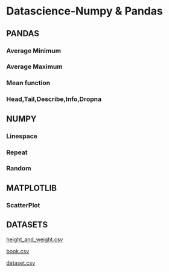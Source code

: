 # Datascience-Numpy & Pandas

## PANDAS
   ### Average Minimum
   ### Average Maximum
   ### Mean function
   ### Head,Tail,Describe,Info,Dropna
   
## NUMPY
   ### Linespace
   ### Repeat
   ### Random
## MATPLOTLIB
   ### ScatterPlot
   
## DATASETS   
   
   
[height_and_weight.csv](https://github.com/kavikumar1999/Datascience-Numpy-and-Pandas/files/9653317/height_and_weight.csv)


[book.csv](https://github.com/kavikumar1999/Datascience-Numpy-and-Pandas/files/9653320/book.csv)


[dataset.csv](https://github.com/kavikumar1999/Datascience-Numpy-and-Pandas/files/9653323/dataset.csv)
